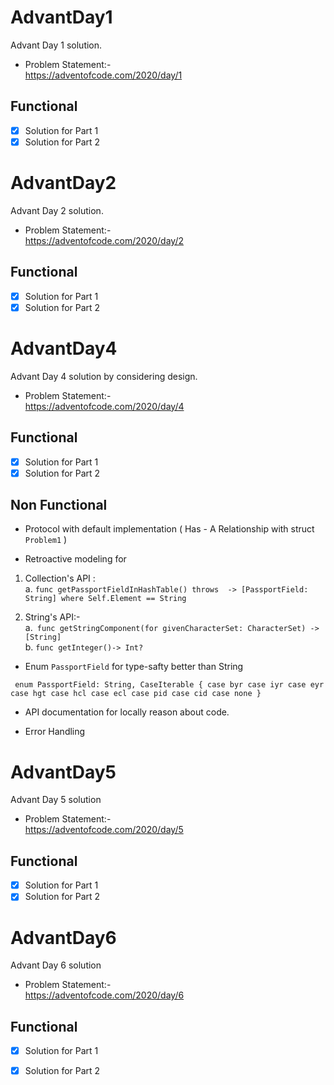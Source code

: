 # AdvantDay1
Advant Day 1 solution.

- Problem Statement:- <br />
https://adventofcode.com/2020/day/1

## Functional
- [x]  Solution for Part 1
- [x]  Solution for Part 2

# AdvantDay2
Advant Day 2 solution.

- Problem Statement:- <br />
https://adventofcode.com/2020/day/2

## Functional
- [x]  Solution for Part 1
- [x]  Solution for Part 2

# AdvantDay4
Advant Day 4 solution by considering design.

- Problem Statement:- <br />
https://adventofcode.com/2020/day/4

## Functional
- [x]  Solution for Part 1
- [x]  Solution for Part 2

## Non Functional
-  Protocol with default implementation ( Has - A Relationship with struct `Problem1` )

-  Retroactive modeling for  <br />
1. Collection's API : <br />
  a. `func getPassportFieldInHashTable() throws  -> [PassportField: String] where Self.Element == String`
  
2. String's API:- <br />
  a.` func getStringComponent(for givenCharacterSet: CharacterSet) -> [String]` <br />
  b. `func getInteger()-> Int?` <br />
  
-  Enum `PassportField` for type-safty better than String 

` enum PassportField: String, CaseIterable {
     case byr
     case iyr
     case eyr
     case hgt
     case hcl
     case ecl
     case pid
     case cid
     case none
 }`
 
-  API documentation for locally reason about code. 

-  Error Handling 



# AdvantDay5
Advant Day 5 solution

- Problem Statement:- <br />
https://adventofcode.com/2020/day/5

## Functional
- [x]  Solution for Part 1
- [x]  Solution for Part 2

# AdvantDay6
Advant Day 6 solution

- Problem Statement:- <br />
https://adventofcode.com/2020/day/6

## Functional
- [x]  Solution for Part 1
- [x]  Solution for Part 2

